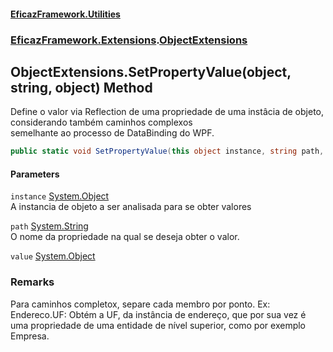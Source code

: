 #### [EficazFramework.Utilities](EficazFramework_Utilities.md 'EficazFramework.Utilities')
### [EficazFramework.Extensions](EficazFramework_Utilities.md#EficazFramework_Extensions 'EficazFramework.Extensions').[ObjectExtensions](ObjectExtensions.md 'EficazFramework.Extensions.ObjectExtensions')
## ObjectExtensions.SetPropertyValue(object, string, object) Method
Define o valor via Reflection de uma propriedade de uma instâcia de objeto, considerando também caminhos complexos  
semelhante ao processo de DataBinding do WPF.  
```csharp
public static void SetPropertyValue(this object instance, string path, object value);
```
#### Parameters
<a name='EficazFramework_Extensions_ObjectExtensions_SetPropertyValue(object_string_object)_instance'></a>
`instance` [System.Object](https://docs.microsoft.com/en-us/dotnet/api/System.Object 'System.Object')  
A instancia de objeto a ser analisada para se obter valores
  
<a name='EficazFramework_Extensions_ObjectExtensions_SetPropertyValue(object_string_object)_path'></a>
`path` [System.String](https://docs.microsoft.com/en-us/dotnet/api/System.String 'System.String')  
O nome da propriedade na qual se deseja obter o valor.
  
<a name='EficazFramework_Extensions_ObjectExtensions_SetPropertyValue(object_string_object)_value'></a>
`value` [System.Object](https://docs.microsoft.com/en-us/dotnet/api/System.Object 'System.Object')  
  
### Remarks
Para caminhos completox, separe cada membro por ponto. Ex: Endereco.UF: Obtém a UF, da instância de endereço, que por sua vez é  
            uma propriedade de uma entidade de nível superior, como por exemplo Empresa.
